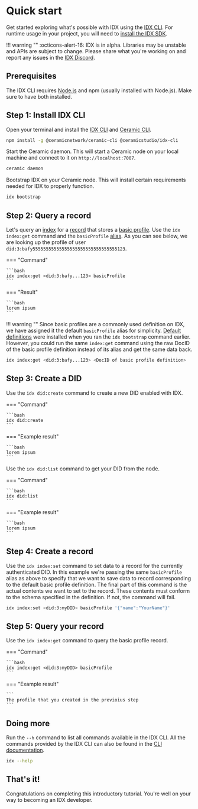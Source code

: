 # Quick start

Get started exploring what's possible with IDX using the [IDX CLI](../reference/cli.md). For runtime usage in your project, you will need to [install the IDX SDK](../reference/idx.md).

!!! warning ""
:octicons-alert-16: IDX is in alpha. Libraries may be unstable and APIs are subject to change. Please share what you're working on and report any issues in the [IDX Discord](https://chat.idx.xyz).

## **Prerequisites**

The IDX CLI requires [Node.js](https://nodejs.org/en/) and npm (usually installed with Node.js). Make sure to have both installed.

## **Step 1: Install IDX CLI**

Open your terminal and install the [IDX CLI](../reference/cli.md) and [Ceramic CLI]().

```bash
npm install -g @ceramicnetwork/ceramic-cli @ceramicstudio/idx-cli
```

Start the Ceramic daemon. This will start a Ceramic node on your local machine and connect to it on `http://localhost:7007`.

```bash
ceramic daemon
```

Bootstrap IDX on your Ceramic node. This will install certain requirements needed for IDX to properly function.

```bash
idx bootstrap
```

## **Step 2: Query a record**

Let's query an [index](../learn/glossary.md#index) for a [record](../learn/glossary.md#record) that stores a [basic profile](../guides/definitions/default.md#basic-profile). Use the `idx index:get` command and the `basicProfile` [alias](../learn/glossary.md#alias). As you can see below, we are looking up the profile of user `did:3:bafy55555555555555555555555555555555123`.

=== "Command"

    ```bash
    idx index:get <did:3:bafy...123> basicProfile
    ```

=== "Result"

    ```bash
    lorem ipsum
    ```

!!! warning ""
Since basic profiles are a commonly used definition on IDX, we have assigned it the default `basicProfile` alias for simplicity. [Default definitions]() were installed when you ran the `idx bootstrap` command earlier. However, you could run the same `index:get` command using the raw DocID of the basic profile definition instead of its alias and get the same data back.

```bash
idx index:get <did:3:bafy...123> <DocID of basic profile definition>
```

## **Step 3: Create a DID**

Use the `idx did:create` command to create a new DID enabled with IDX.

=== "Command"

    ```bash
    idx did:create
    ```

=== "Example result"

    ```bash
    lorem ipsum
    ```

Use the `idx did:list` command to get your DID from the node.

=== "Command"

    ```bash
    idx did:list
    ```

=== "Example result"

    ```bash
    lorem ipsum
    ```

## **Step 4: Create a record**

Use the `idx index:set` command to set data to a record for the currently authenticated DID. In this example we're passing the same `basicProfile` alias as above to specify that we want to save data to record corresponding to the default basic profile definition. The final part of this command is the actual contents we want to set to the record. These contents must conform to the schema specified in the definition. If not, the command will fail.

```bash
idx index:set <did:3:myDID> basicProfile '{"name":"YourName"}'
```

## **Step 5: Query your record**

Use the `idx index:get` command to query the basic profile record.

=== "Command"

    ```bash
    idx index:get <did:3:myDID> basicProfile
    ```

=== "Example result"

    ```
    The profile that you created in the previoius step
    ```

## **Doing more**

Run the `--h` command to list all commands available in the IDX CLI. All the commands provided by the IDX CLI can also be found in the [CLI documentation]().

```bash
idx --help
```

## **That's it!**

Congratulations on completing this introductory tutorial. You're well on your way to becoming an IDX developer.
